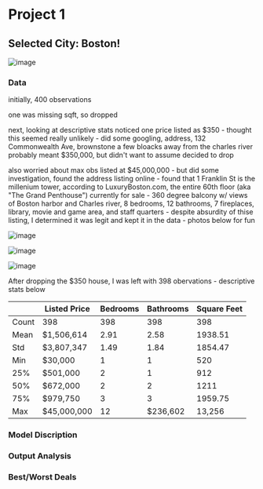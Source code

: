 # Project 1

## Selected City: Boston!
![image](https://user-images.githubusercontent.com/78870884/113353953-6c40aa80-930c-11eb-8b4e-511af13bd22c.png)

### Data

initially, 400 observations

one was missing sqft, so dropped

next, looking at descriptive stats noticed one price listed as $350 - thought this seemed really unlikely - did some googling, address, 132 Commonwealth Ave, brownstone a few bloacks away from the charles river probably meant $350,000, but didn't want to assume decided to drop

also worried about max obs listed at $45,000,000 - but did some investigation, found the address listing online - found that 1 Franklin St is the millenium tower, according to LuxuryBoston.com, the entire 60th floor (aka "The Grand Penthouse") currently for sale - 360 degree balcony w/ views of Boston harbor and Charles river, 8 bedrooms, 12 bathrooms, 7 fireplaces, library, movie and game area, and staff quarters - despite absurdity of thise listing, I determined it was legit and kept it in the data - photos below for fun



![image](https://user-images.githubusercontent.com/78870884/113351414-dbb49b00-9308-11eb-9d0a-2cd84d6f62ff.png)


![image](https://user-images.githubusercontent.com/78870884/113351600-19b1bf00-9309-11eb-8b44-f7449050156b.png)


![image](https://user-images.githubusercontent.com/78870884/113351350-bf186300-9308-11eb-9a5f-5044a286618a.png)

After dropping the $350 house, I was left with 398 obervations - descriptive stats below


|   |Listed Price|Bedrooms|Bathrooms|Square Feet|
|---|------------|--------|---------|-----------|
|Count|398|398|398|398|
|Mean|$1,506,614|2.91|2.58|1938.51|
|Std|$3,807,347|1.49|1.84|1854.47|
|Min|$30,000|1|1|520|
|25%|$501,000|2|1|912|
|50%|$672,000|2|2|1211|
|75%|$979,750|3|3|1959.75|
|Max|$45,000,000|12|$236,602|13,256|


### Model Discription

### Output Analysis

### Best/Worst Deals
